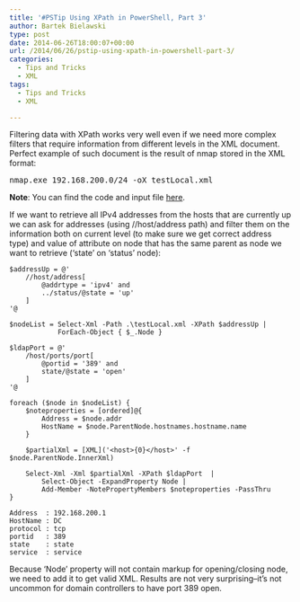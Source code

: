 ```yaml
---
title: '#PSTip Using XPath in PowerShell, Part 3'
author: Bartek Bielawski
type: post
date: 2014-06-26T18:00:07+00:00
url: /2014/06/26/pstip-using-xpath-in-powershell-part-3/
categories:
  - Tips and Tricks
  - XML
tags:
  - Tips and Tricks
  - XML

---
```

Filtering data with XPath works very well even if we need more complex filters that require information from different levels in the XML document. Perfect example of such document is the result of nmap stored in the XML format:

<pre class="brush: powershell; title: ; notranslate" title="">nmap.exe 192.168.200.0/24 -oX testLocal.xml
</pre>

**Note**: You can find the code and input file <a href="https://gist.github.com/bielawb/8739f9afbc5b7e347a0c" target="_blank">here</a>.

If we want to retrieve all IPv4 addresses from the hosts that are currently up we can ask for addresses (using //host/address path) and filter them on the information both on current level (to make sure we get correct address type) and value of attribute on node that has the same parent as node we want to retrieve (&#8216;state&#8217; on &#8216;status&#8217; node):

```
$addressUp = @'
    //host/address[
        @addrtype = 'ipv4' and
        ../status/@state = 'up'
    ]
'@ 

$nodeList = Select-Xml -Path .\testLocal.xml -XPath $addressUp |
            ForEach-Object { $_.Node }

$ldapPort = @'
    /host/ports/port[
        @portid = '389' and
        state/@state = 'open'
    ]
'@

foreach ($node in $nodeList) {
    $noteproperties = [ordered]@{
        Address = $node.addr
        HostName = $node.ParentNode.hostnames.hostname.name
    }

    $partialXml = [XML]('<host>{0}</host>' -f $node.ParentNode.InnerXml)

    Select-Xml -Xml $partialXml -XPath $ldapPort  | 
        Select-Object -ExpandProperty Node | 
        Add-Member -NotePropertyMembers $noteproperties -PassThru
}

Address  : 192.168.200.1
HostName : DC
protocol : tcp
portid   : 389
state    : state
service  : service
```

Because &#8216;Node&#8217; property will not contain markup for opening/closing node, we need to add it to get valid XML. Results are not very surprising&#8211;it’s not uncommon for domain controllers to have port 389 open.